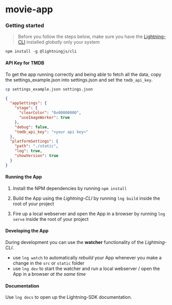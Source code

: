 # movie-app


### Getting started

> Before you follow the steps below, make sure you have the
[Lightning-CLI](https://rdkcentral.github.io/Lightning-CLI/#/) installed _globally_ only your system

```
npm install -g @lightningjs/cli
```

#### API Key for TMDB

To get the app running correctly and being able to fetch all the data, copy the settings_example.json into settings.json and set the `tmdb_api_key`.

```sh
cp settings_example.json settings.json
```

```json
{
  "appSettings": {
    "stage": {
      "clearColor": "0x00000000",
      "useImageWorker": true
    },
    "debug": false,
    "tmdb_api_key": "<your api key>"
  },
  "platformSettings": {
    "path": "./static",
    "log": true,
    "showVersion": true
  }
}
```

#### Running the App

1. Install the NPM dependencies by running `npm install`

2. Build the App using the _Lightning-CLI_ by running `lng build` inside the root of your project

3. Fire up a local webserver and open the App in a browser by running `lng serve` inside the root of your project

#### Developing the App

During development you can use the **watcher** functionality of the _Lightning-CLI_.

- use `lng watch` to automatically _rebuild_ your App whenever you make a change in the `src` or  `static` folder
- use `lng dev` to start the watcher and run a local webserver / open the App in a browser _at the same time_

#### Documentation

Use `lng docs` to open up the Lightning-SDK documentation.
